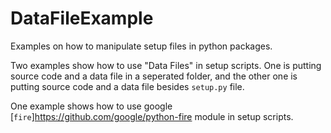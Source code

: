 # DataFileExample

Examples on how to manipulate setup files in python packages. 

Two examples show how to use "Data Files" in setup scripts. One is putting source code and a data file in a seperated folder, and the other one is putting source code and a data file besides `setup.py` file. 

One example shows how to use google [`fire`]https://github.com/google/python-fire module in setup scripts. 
